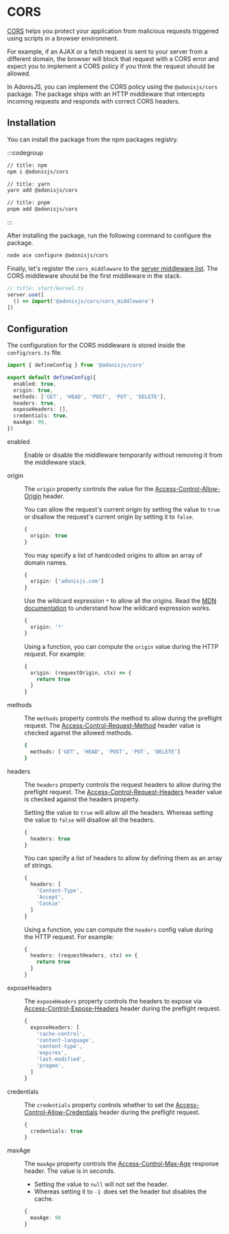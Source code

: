 # CORS

[CORS](https://developer.mozilla.org/en-US/docs/Web/HTTP/CORS) helps you protect your application from malicious requests triggered using scripts in a browser environment. 

For example, if an AJAX or a fetch request is sent to your server from a different domain, the browser will block that request with a CORS error and expect you to implement a CORS policy if you think the request should be allowed.

In AdonisJS, you can implement the CORS policy using the `@adonisjs/cors` package. The package ships with an HTTP middleware that intercepts incoming requests and responds with correct CORS headers.

## Installation

You can install the package from the npm packages registry.


:::codegroup


```sh
// title: npm
npm i @adonisjs/cors
```

```sh
// title: yarn
yarn add @adonisjs/cors
```

```sh
// title: pnpm
pnpm add @adonisjs/cors
```

:::

After installing the package, run the following command to configure the package.

```sh
node ace configure @adonisjs/cors
```

Finally, let's register the `cors_middleware` to the [server middleware list](../http/middleware.md#server-middleware). The CORS middleware should be the first middleware in the stack.

```ts
// title: start/kernel.ts
server.use([
  () => import('@adonisjs/cors/cors_middleware')
])
```

## Configuration

The configuration for the CORS middleware is stored inside the `config/cors.ts` file. 

```ts
import { defineConfig } from '@adonisjs/cors'

export default defineConfig({
  enabled: true,
  origin: true,
  methods: ['GET', 'HEAD', 'POST', 'PUT', 'DELETE'],
  headers: true,
  exposeHeaders: [],
  credentials: true,
  maxAge: 90,
})
```

<dl>

<dt>

enabled

</dt>

<dd>

Enable or disable the middleware temporarily without removing it from the middleware stack.

</dd>

<dt>

origin

</dt>

<dd>

The `origin` property controls the value for the [Access-Control-Allow-Origin](https://developer.mozilla.org/en-US/docs/Web/HTTP/Headers/Access-Control-Allow-Origin) header.

You can allow the request's current origin by setting the value to `true` or disallow the request's current origin by setting it to `false`.

```ts
{
  origin: true
}
```

You may specify a list of hardcoded origins to allow an array of domain names.

```ts
{
  origin: ['adonisjs.com']
}
```

Use the wildcard expression `*` to allow all the origins. Read the [MDN documentation](https://developer.mozilla.org/en-US/docs/Web/HTTP/Headers/Access-Control-Allow-Origin#directives) to understand how the wildcard expression works.

```ts
{
  origin: '*'
}
```

Using a function, you can compute the `origin` value during the HTTP request. For example:

```ts
{
  origin: (requestOrigin, ctx) => {
    return true
  }
}
```

</dd>

<dt>

methods

</dt>

<dd>

The `methods` property controls the method to allow during the preflight request. The [Access-Control-Request-Method](https://developer.mozilla.org/en-US/docs/Web/HTTP/Headers/Access-Control-Request-Method) header value is checked against the allowed methods.

```sh
{
  methods: ['GET', 'HEAD', 'POST', 'PUT', 'DELETE']
}
```

</dd>

<dt>

headers

</dt>

<dd>

The `headers` property controls the request headers to allow during the preflight request. The [Access-Control-Request-Headers](https://developer.mozilla.org/en-US/docs/Web/HTTP/Headers/Access-Control-Request-Headers) header value is checked against the headers property.

Setting the value to `true` will allow all the headers. Whereas setting the value to `false` will disallow all the headers.

```ts
{
  headers: true
}
```

You can specify a list of headers to allow by defining them as an array of strings.

```ts
{
  headers: [
    'Content-Type',
    'Accept',
    'Cookie'
  ]
}
```

Using a function, you can compute the `headers` config value during the HTTP request. For example:

```ts
{
  headers: (requestHeaders, ctx) => {
    return true
  }
}
```

</dd>

<dt>

exposeHeaders

</dt>

<dd>

The `exposeHeaders` property controls the headers to expose via [Access-Control-Expose-Headers](https://developer.mozilla.org/en-US/docs/Web/HTTP/Headers/Access-Control-Expose-Headers) header during the preflight request.

```ts
{
  exposeHeaders: [
    'cache-control',
    'content-language',
    'content-type',
    'expires',
    'last-modified',
    'pragma',
  ]
}
```

</dd>

<dt>

credentials

</dt>

<dd>

The `credentials` property controls whether to set the [Access-Control-Allow-Credentials](https://developer.mozilla.org/en-US/docs/Web/HTTP/Headers/Access-Control-Allow-Credentials) header during the preflight request.

```ts
{
  credentials: true
}
```

</dd>

<dt>

maxAge

</dt>

<dd>

The `maxAge` property controls the [Access-Control-Max-Age](https://developer.mozilla.org/en-US/docs/Web/HTTP/Headers/Access-Control-Max-Age) response header. The value is in seconds.

- Setting the value to `null` will not set the header.
- Whereas setting it to `-1 `does set the header but disables the cache.

```ts
{
  maxAge: 90
}
```

</dd>

</dl>